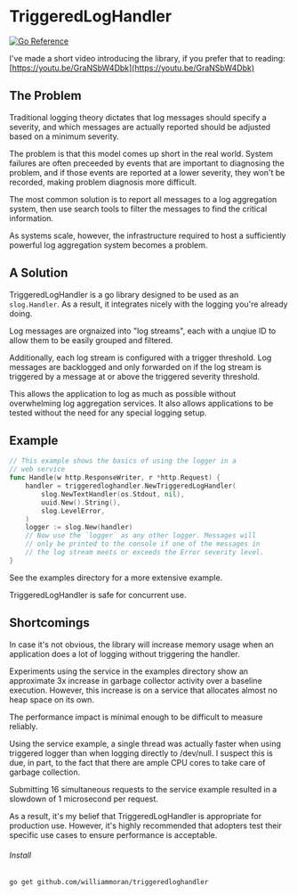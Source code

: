 # TriggeredLogHandler

[![Go Reference](https://pkg.go.dev/badge/github.com/williammoran/triggeredloghandler.svg)](https://pkg.go.dev/github.com/williammoran/triggeredloghandler)

I've made a short video introducing the library, if you prefer
that to reading: [https://youtu.be/GraNSbW4Dbk](https://youtu.be/GraNSbW4Dbk)

## The Problem

Traditional logging theory dictates that log messages should
specify a severity, and which messages are actually reported
should be adjusted based on a minimum severity.

The problem is that this model comes up short in the real
world. System failures are often preceeded by events that are
important to diagnosing the problem, and if those events are
reported at a lower severity, they won't be recorded, making
problem diagnosis more difficult.

The most common solution is to report all messages to a log
aggregation system, then use search tools to filter the messages
to find the critical information.

As systems scale, however, the infrastructure required to host a
sufficiently powerful log aggregation system becomes a problem.

## A Solution

TriggeredLogHandler is a go library designed to be used as an `slog.Handler`.
As a result, it integrates nicely with the logging you're already doing.

Log messages are orgnaized into "log streams", each with a unqiue ID to
allow them to be easily grouped and filtered.

Additionally, each log stream is configured with a trigger threshold. Log
messages are backlogged and only forwarded on if the log stream is triggered
by a message at or above the triggered severity threshold.

This allows the application to log as much as possible without overwhelming
log aggregation services. It also allows applications to be tested without
the need for any special logging setup.

## Example

```go
// This example shows the basics of using the logger in a
// web service
func Handle(w http.ResponseWriter, r *http.Request) {
    handler = triggeredloghandler.NewTriggeredLogHandler(
        slog.NewTextHandler(os.Stdout, nil),
        uuid.New().String(),
        slog.LevelError,
    )
    logger := slog.New(handler)
    // Now use the `logger` as any other logger. Messages will
    // only be printed to the console if one of the messages in
    // the log stream meets or exceeds the Error severity level.
}
```

See the examples directory for a more extensive example.

TriggeredLogHandler is safe for concurrent use.

## Shortcomings

In case it's not obvious, the library will increase memory usage
when an application does a lot of logging without triggering the
handler.

Experiments using the service in the examples directory show an
approximate 3x increase in garbage collector activity over a baseline
execution. However, this increase is on a service that allocates almost
no heap space on its own.

The performance impact is minimal enough to be difficult to measure reliably.

Using the service example, a
single thread was actually faster when using triggered logger than when
logging directly to /dev/null. I suspect this is due, in part, to the
fact that there are ample CPU cores to take care of garbage collection.

Submitting 16 simultaneous requests to the service example resulted in
a slowdown of 1 microsecond per request.

As a result, it's my belief that TriggeredLogHandler is appropriate for
production use. However, it's highly recommended that adopters test their
specific use cases to ensure performance is acceptable.

###### Install

```sh
go get github.com/williammoran/triggeredloghandler
```

###### 
